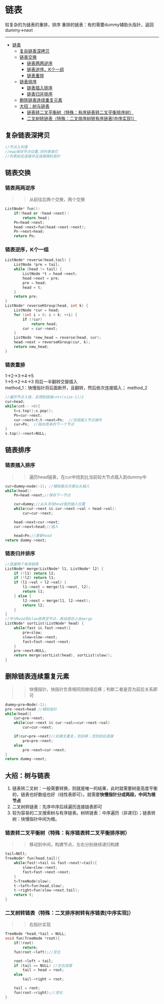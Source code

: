 <a id="markdown-链表" name="链表"></a>
# 链表
较复杂的为链表的重排，排序
重排的链表：有的需要dummy辅助头指针，返回dummy->next

---

<!-- TOC -->

- [链表](#链表)
    - [复杂链表深拷贝](#复杂链表深拷贝)
    - [链表交换](#链表交换)
        - [链表两两逆序](#链表两两逆序)
        - [链表逆序，K个一组](#链表逆序k个一组)
        - [链表重排](#链表重排)
    - [链表排序](#链表排序)
        - [链表插入排序](#链表插入排序)
        - [链表归并排序](#链表归并排序)
    - [删除链表连续重复元素](#删除链表连续重复元素)
    - [大招：树与链表](#大招树与链表)
        - [链表转二叉平衡树（特殊：有序链表转二叉平衡排序树）](#链表转二叉平衡树特殊有序链表转二叉平衡排序树)
        - [二叉树转链表（特殊：二叉排序树转有序链表[中序实现]）](#二叉树转链表特殊二叉排序树转有序链表中序实现)

<!-- /TOC -->


<a id="markdown-复杂链表深拷贝" name="复杂链表深拷贝"></a>
## 复杂链表深拷贝

```cpp
//节点入列表
//map保存节点位置,同列表索引
//列表前后连接并且连接随机指针

```


<a id="markdown-链表交换" name="链表交换"></a>
## 链表交换

<a id="markdown-链表两两逆序" name="链表两两逆序"></a>
### 链表两两逆序

>>从前往后两个交换，两个交换
```cpp
ListNode* fun():
    if(!head or !head->next)：
        return head；
    Pn=head->next;
    head->next=fun(head->next->next);
    Pn->next=head;
    return Pn;
```

<a id="markdown-链表逆序k个一组" name="链表逆序k个一组"></a>
### 链表逆序，K个一组
```cpp
ListNode* reverse(head,tail) {
    ListNode *pre = tail;
    while (head != tail) {
        ListNode *t = head->next;
        head->next = pre;
        pre = head;
        head = t;
    }
    return pre;
}
ListNode* reverseKGroup(head, int k) {
    ListNode *cur = head;
    for (int i = 0; i < k; ++i) {
        if (!cur) 
            return head;
        cur = cur->next;
    }
    ListNode *new_head = reverse(head, cur);
    head->next = reverseKGroup(cur, k);
    return new_head;
}
```

<a id="markdown-链表重排" name="链表重排"></a>
### 链表重排
1->2->3->4->5 \
1->5->2->4->3 将后一半翻转交替插入\
method_1：快慢指针将后面断开，且翻转，然后依次连接插入；
method_2
```cpp
//遍历节点入栈，且得到链接cnt=(size-1)/2
cur=head;
while(cnt-- >0){
    t=s.top();s.pop();
    Pn=cur->next;
    cur->next=t;t->next=Pn;  //完成插入节点操作
    cur=Pn;  //指向原来的下一个节点
}
s.top()->next=NULL;
```

<a id="markdown-链表排序" name="链表排序"></a>
## 链表排序

<a id="markdown-链表插入排序" name="链表插入排序"></a>
### 链表插入排序

>>遍历head链表，在cur中找到比当前较大节点插入到dummy中
```cpp
cur=dummy=node(-1); //辅助接点方便从头插入
while(head):
    Pn=head->next;//保存下一节点

    cur=dummy;//从头寻找head值的插入位置
    while(cur->next && cur->next->val < head->val):
        cur=cur->next;

    head->next=cur->next;
    cur->next=head;//插入

    head=Pn;//更新head
return dummy->next;
```

<a id="markdown-链表归并排序" name="链表归并排序"></a>
### 链表归并排序
```cpp
//连接两个有序链表
ListNode* merge(ListNode* l1, ListNode* l2) {
    if (!l1) return l2;
    if (!l2) return l1;
    if (l1->val < l2->val) {
        l1->next = merge(l1->next, l2);
        return l1;
    } else {
        l2->next = merge(l1, l2->next);
        return l2;
    }
}
//中分head和slow链表至节点，再自底向上去merge
ListNode* sortList(ListNode* head) {
    while(fast && fast->next){
        pre=slow;
        slow=slow->next;
        fast=fast->next->next;
    }
    pre->next=NULL;
    return merge(sortList(head), sortList(slow));
}
```


<a id="markdown-删除链表连续重复元素" name="删除链表连续重复元素"></a>
## 删除链表连续重复元素
>>快慢指针，快指针负责相同则继续后移；判断二者是否为前后关系即可
```cpp
dummy=pre=Node(-1);
pre->next=head //辅助指针
while(head){
    cur=pre->next;
    while(cur->next && cur->val==cur->next->val)
        cur=cur->next;

    if(cur=pre->next)//如果无重复，则后移；否则前后连接
        pre=pre->next;
    else
        pre->next=cur->next;
}
return dummy->next;
```


<a id="markdown-大招树与链表" name="大招树与链表"></a>
## 大招：树与链表
1. 链表转二叉树：一般需要转换，则就是唯一的结果，此时就需要树是高度平衡的，链表也好数组也好（线性表即可）。就需要**快慢指针分成两段，中间为根节点**
2. 二叉树转链表：先序中序后续遍历连接链表即可
3. 较为容易的二叉搜索树与有序链表。树转链表：中序遍历（非递归）；链表转树：快慢指针中间为根。


<a id="markdown-链表转二叉平衡树特殊有序链表转二叉平衡排序树" name="链表转二叉平衡树特殊有序链表转二叉平衡排序树"></a>
### 链表转二叉平衡树（特殊：有序链表转二叉平衡排序树）
>>移动到中间，构建节点，左右分别继续递归构建
```cpp
tail=NUll;
TreeNode* fun(head,tail){
    while(fast!=tail && fast->next!=tail){
        slow=slow->next;
        fast=fast->next->next;
    }
    t=TreeNode(slow);
    t->left=fun(head,slow);
    t->right=fun(slow->next,tail);
    return t;
}
```

<a id="markdown-二叉树转链表特殊二叉排序树转有序链表中序实现" name="二叉树转链表特殊二叉排序树转有序链表中序实现"></a>
### 二叉树转链表（特殊：二叉排序树转有序链表[中序实现]）
>>右指针实现
```cpp
TreeNode *head,*tail = NULL;
void fun(TreeNode *root){
    if(!root)
        return;
    fun(root->left);//至左

    root->left = tail;
    if (tail == NULL) //左右连接
        tail = head = root;
    else
        tail->right = root;

    tail = root;
    fun(root->right);//至右
}
```